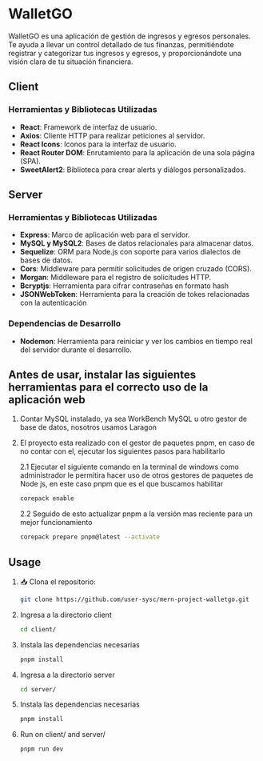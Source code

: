 # WalletGO

WalletGO es una aplicación de gestión de ingresos y egresos personales. Te ayuda a llevar un control detallado de tus finanzas, permitiéndote registrar y categorizar tus ingresos y egresos, y proporcionándote una visión clara de tu situación financiera.

## Client

### Herramientas y Bibliotecas Utilizadas

- **React**: Framework de interfaz de usuario.
- **Axios**: Cliente HTTP para realizar peticiones al servidor.
- **React Icons**: Iconos para la interfaz de usuario.
- **React Router DOM**: Enrutamiento para la aplicación de una sola página (SPA).
- **SweetAlert2**: Biblioteca para crear alerts y diálogos personalizados.

## Server

### Herramientas y Bibliotecas Utilizadas

- **Express**: Marco de aplicación web para el servidor.
- **MySQL y MySQL2**: Bases de datos relacionales para almacenar datos.
- **Sequelize**: ORM para Node.js con soporte para varios dialectos de bases de datos.
- **Cors**: Middleware para permitir solicitudes de origen cruzado (CORS).
- **Morgan**: Middleware para el registro de solicitudes HTTP.
- **Bcryptjs**: Herramienta para cifrar contraseñas en formato hash
- **JSONWebToken**: Herramienta para la creación de tokes relacionadas con la autenticación

### Dependencias de Desarrollo

- **Nodemon**: Herramienta para reiniciar y ver los cambios en tiempo real del servidor durante el desarrollo.

## Antes de usar, instalar las siguientes herramientas para el correcto uso de la aplicación web

1. Contar MySQL instalado, ya sea WorkBench MySQL u otro gestor de base de datos, nosotros usamos Laragon
2. El proyecto esta realizado con el gestor de paquetes pnpm, en caso de no contar con el, ejecutar los siguientes pasos para habilitarlo

   2.1 Ejecutar el siguiente comando en la terminal de windows como administrador le permitira hacer uso de otros gestores de paquetes de Node js, en este caso pnpm que es el que buscamos habilitar
   
   ```bash
   corepack enable
   ```
   2.2 Seguido de esto actualizar pnpm a la versión mas reciente para un mejor funcionamiento
   
   ```bash
   corepack prepare pnpm@latest --activate
   ```

## Usage

1. 📥 Clona el repositorio:
   ```bash
   git clone https://github.com/user-sysc/mern-project-walletgo.git
   ```
2. Ingresa a la directorio client
   ```bash
   cd client/
   ```
3. Instala las dependencias necesarias
   ```bash
   pnpm install
   ```
4. Ingresa a la directorio server
   ```bash
   cd server/
   ```
5. Instala las dependencias necesarias
   ```bash
   pnpm install
   ```
6. Run on client/ and server/

   ```bash
   pnpm run dev
   ```
